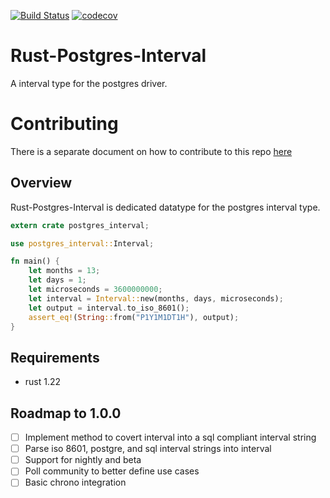 [![Build Status](https://travis-ci.org/piperRyan/rust-postgres-interval.svg?branch=master)](https://travis-ci.org/piperRyan/rust-postgres-interval) [![codecov](https://codecov.io/gh/piperRyan/rust-postgres-interval/branch/master/graph/badge.svg)](https://codecov.io/gh/piperRyan/rust-postgres-interval)

# Rust-Postgres-Interval
A interval type for the postgres driver.

# Contributing

There is a separate document on how to contribute to this repo [here](CONTRIBUTING.md)

## Overview
Rust-Postgres-Interval is dedicated datatype for the postgres interval type.

```rust
extern crate postgres_interval;

use postgres_interval::Interval;

fn main() {
    let months = 13;
    let days = 1;
    let microseconds = 3600000000;
    let interval = Interval::new(months, days, microseconds);
    let output = interval.to_iso_8601();
    assert_eq!(String::from("P1Y1M1DT1H"), output);
}
```

## Requirements
- rust 1.22

## Roadmap to 1.0.0

- [ ] Implement method to covert interval into a sql compliant interval string
- [ ] Parse iso 8601, postgre, and sql interval strings into interval
- [ ] Support for nightly and beta
- [ ] Poll community to better define use cases
- [ ] Basic chrono integration
